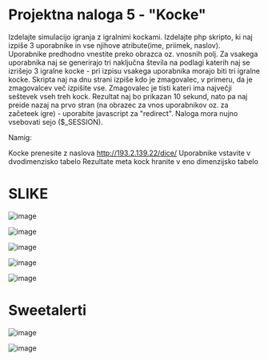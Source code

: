 <h1>Projektna naloga 5 - "Kocke"</h1>
Izdelajte simulacijo igranja z igralnimi kockami.
Izdelajte php skripto, ki naj izpiše 3 uporabnike in vse njihove atribute(ime, priimek, naslov). Uporabnike predhodno vnestite preko obrazca oz. vnosnih polj. Za vsakega uporabnika naj se generirajo tri naključna števila na podlagi katerih naj se izrišejo 3 igralne kocke - pri izpisu vsakega uporabnika morajo biti tri igralne kocke. Skripta naj na dnu strani izpiše kdo je zmagovalec, v primeru, da je zmagovalcev več izpišite vse. Zmagovalec je tisti kateri ima največji seštevek vseh treh kock.
Rezultat naj bo prikazan 10 sekund, nato pa naj preide nazaj na prvo stran (na obrazec za vnos uporabnikov oz. za začeteek igre) - uporabite javascript za "redirect". Naloga mora nujno vsebovati sejo ($_SESSION).

Namig:

Kocke prenesite z naslova http://193.2.139.22/dice/
Uporabnike vstavite v dvodimenzisko tabelo
Rezultate meta kock hranite v eno dimenzijsko tabelo

<h1>SLIKE</h1>

![image](https://github.com/user-attachments/assets/6eeaca75-6eeb-45d1-8fbe-249323fb6591)

![image](https://github.com/user-attachments/assets/7c607af8-50f3-408f-b832-4c96291cb96c)

![image](https://github.com/user-attachments/assets/174ab7a3-b835-484a-82a0-8cf720e6c8b3)

![image](https://github.com/user-attachments/assets/482c72f8-dbc1-40d5-b9a9-5e8065cd0ab6)

![image](https://github.com/user-attachments/assets/38ceb3cf-8a71-475c-a70a-ca55485cdc3e)

<h1>Sweetalerti</h1>

![image](https://github.com/user-attachments/assets/5e549f84-8fbe-49ad-a4e6-cd377a7ee7ac)

![image](https://github.com/user-attachments/assets/daacbdd0-0d53-4562-ac52-6d7aaf3ea97c)





